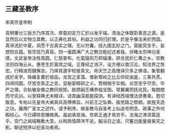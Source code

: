 ## 三藏圣教序

宋真宗皇帝制

高明肇分三辰方乃序其次。厚载初定万汇於以发乎端。清浊之体既彰善恶之源。是显然后以文物立其教。以正典化其俗。利益之功同归於理。於是乎像法来於西国。真谛流於中夏。洞贯千古真实之理。无以穷囊。括九围玄妙之门。莫能究言乎。妄想则五蕴。皆空现乃真容。则一毫圆满广大之教岂能纪述者哉。伏睹太宗神功圣德。文武皇帝法性周圆。仁慈普布。化蛮貊则万邦辐湊。跻丞民於仁夀之乡。崇教法则四海云从。惠苍生於富庶之域。见尊经之浩汗。设方便以救沉沦。知法界之恢宏。行精进而摄懈怠。乃择其邃宇校彼真文。命天竺之高僧译贝多之佛语。象管翻成於金字。珠编复置於琅函。龙宫之圣藻。惟新鹫岭之比丘仰叹由是。三乘共贯。四谛同圆。尽苦空真正之言。显秘密精研之义。赞相相乎实相。论空空乎尽空。华严之理。合轨辙金像之教同规矩。朕缵嗣丕構恭临宝图。常翼翼而抚兆民。每兢兢而守先训。以至释典尤未精详。谅其幽深曷能探测。有译经西域僧法贤奏章。恳切致意。专劝以先皇帝大阐真风高傅佛旨。兴前王之坠典。振觉路之颓纲。欲旌天造之功。庸用广圣文之述作。请予制序。继圣教马自圣考上仙追号罔息。政事之外何暇经心。今已禫除思臻微奥。虽幼承慈诲。奈夙乏通才焉穷乎。法海之津涯莫造乎。空门之闻域略敷大意。以徇舆情蹄涔不足。擬浴日之波。尺箠岂能量昊昊天之影。聊述短序以纪圣功者焉。